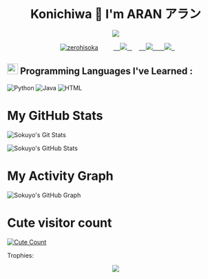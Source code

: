 <h1 align="center">Konichiwa 🌸 I'm ARAN アラン</h1>
</p>
<p align="center">
<img src="https://readme-typing-svg.herokuapp.com?color=808080&width=420&lines=A+Basic+Programmer+From+India;Currently+Studying+As+Student">
</p>
<p align="center">
  <a href="https://t.me/Sokuyo"><img src="https://github.com/sokuyo/sokuyo/blob/main/resources/jingliu.gif" alt="zerohisoka"></a>
  
  
  
  <a href="http://discordapp.com/users/620600298758602765">
    <img src="https://img.shields.io/badge/discord-black?style=for-the-badge&logo=discord"/>
  </a>  
</a>
  <a href="https://t.me/sokuyo">
    <img src="https://img.shields.io/badge/telegram-black?style=for-the-badge&logo=telegram"/>
  </a>
  <a href="https://instagram.com/sokuyo_aran?igshid=NTc4MTIwNjQ2YQ==">
    <img src="https://img.shields.io/badge/Instagram-black?style=for-the-badge&logo=instagram"/>
  </a>

</i> 
 
 ## <img src="https://media2.giphy.com/media/QssGEmpkyEOhBCb7e1/giphy.gif?cid=ecf05e47a0n3gi1bfqntqmob8g9aid1oyj2wr3ds3mg700bl&rid=giphy.gif" width ="25"><b> Programming Languages I've Learned :</b>

![Python](https://img.shields.io/badge/Python-black?style=for-the-badge&logo=python&logoColor=white)
![Java](https://img.shields.io/badge/JavaScript-black?style=for-the-badge&logo=javascript&logoColor=F7DF1E)
![HTML](https://img.shields.io/badge/HTML5-black?style=for-the-badge&logo=html5&logoColor=white)


# My GitHub Stats

![Sokuyo's Git Stats](https://github-readme-stats.vercel.app/api?username=sokuyo&include_all_commits=true&count_private=true&show_icons=true&line_height=20&title_color=7A7ADB&icon_color=2234AE&text_color=D3D3D3&bg_color=0,000000,130F40)

![Sokuyo's GitHub Stats](https://github-readme-streak-stats.herokuapp.com?user=sokuyo&theme=midnight-purple)

# My Activity Graph


![Sokuyo's GitHub Graph](https://github-readme-stats.vercel.app/api/top-langs?username=sokuyo&show_icons=true&locale=en&layout=compact&line_height=20&title_color=7A7ADB&icon_color=2234AE&text_color=D3D3D3&bg_color=0,000000,130F40)
# Cute visitor count
<a href="https://t.me/sokuyo"><img alt="Cute Count" src="https://count.getloli.com/get/@sokuyo?theme=rule34" /></a>


Trophies:  
<div align="center"><img src="https://github-profile-trophy.vercel.app/?username=sokuyo&theme=dracula&count_private=true"></div>
